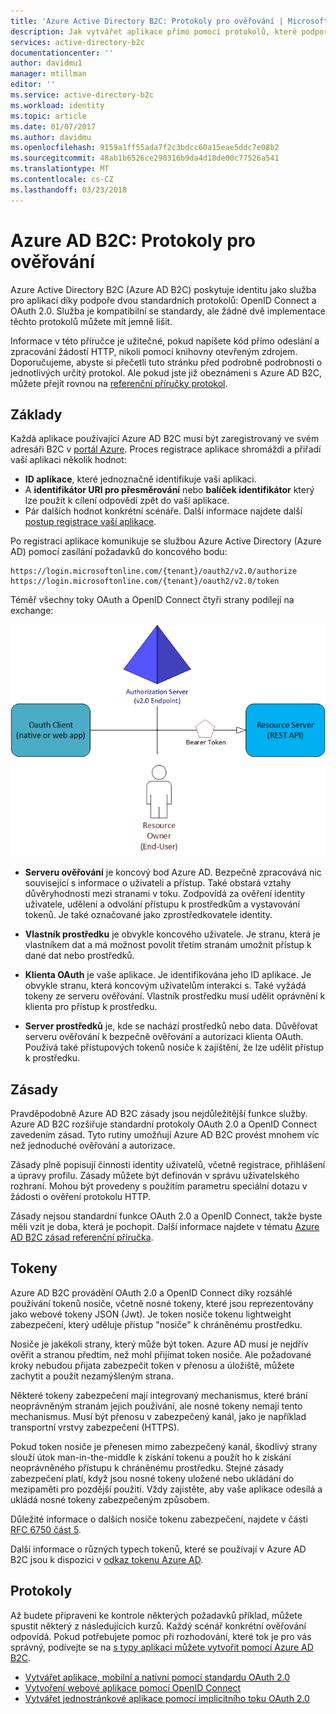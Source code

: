 ```yaml
---
title: 'Azure Active Directory B2C: Protokoly pro ověřování | Microsoft Docs'
description: Jak vytvářet aplikace přímo pomocí protokolů, které podporuje Azure Active Directory B2C
services: active-directory-b2c
documentationcenter: ''
author: davidmu1
manager: mtillman
editor: ''
ms.service: active-directory-b2c
ms.workload: identity
ms.topic: article
ms.date: 01/07/2017
ms.author: davidmu
ms.openlocfilehash: 9159a1ff55ada7f2c3bdcc60a15eae5ddc7e08b2
ms.sourcegitcommit: 48ab1b6526ce290316b9da4d18de00c77526a541
ms.translationtype: MT
ms.contentlocale: cs-CZ
ms.lasthandoff: 03/23/2018
---
```

# <a name="azure-ad-b2c-authentication-protocols"></a>Azure AD B2C: Protokoly pro ověřování
Azure Active Directory B2C (Azure AD B2C) poskytuje identitu jako služba pro aplikací díky podpoře dvou standardních protokolů: OpenID Connect a OAuth 2.0. Služba je kompatibilní se standardy, ale žádné dvě implementace těchto protokolů můžete mít jemně lišit. 

Informace v této příručce je užitečné, pokud napíšete kód přímo odeslání a zpracování žádostí HTTP, nikoli pomocí knihovny otevřeným zdrojem. Doporučujeme, abyste si přečetli tuto stránku před podrobně podrobnosti o jednotlivých určitý protokol. Ale pokud jste již obeznámeni s Azure AD B2C, můžete přejít rovnou na [referenční příručky protokol](#protocols).

<!-- TODO: Need link to libraries above -->

## <a name="the-basics"></a>Základy
Každá aplikace používající Azure AD B2C musí být zaregistrovaný ve svém adresáři B2C v [portál Azure](https://portal.azure.com). Proces registrace aplikace shromáždí a přiřadí vaší aplikaci několik hodnot:

* **ID aplikace**, které jednoznačně identifikuje vaši aplikaci.
* A **identifikátor URI pro přesměrování** nebo **balíček identifikátor** který lze použít k cílení odpovědí zpět do vaší aplikace.
* Pár dalších hodnot konkrétní scénáře. Další informace najdete další [postup registrace vaší aplikace](active-directory-b2c-app-registration.md).

Po registraci aplikace komunikuje se službou Azure Active Directory (Azure AD) pomocí zasílání požadavků do koncového bodu:

```
https://login.microsoftonline.com/{tenant}/oauth2/v2.0/authorize
https://login.microsoftonline.com/{tenant}/oauth2/v2.0/token
```

Téměř všechny toky OAuth a OpenID Connect čtyři strany podílejí na exchange:

![Role OAuth 2.0](./media/active-directory-b2c-reference-protocols/protocols_roles.png)

* **Serveru ověřování** je koncový bod Azure AD. Bezpečně zpracovává nic související s informace o uživateli a přístup. Také obstará vztahy důvěryhodnosti mezi stranami v toku. Zodpovídá za ověření identity uživatele, udělení a odvolání přístupu k prostředkům a vystavování tokenů. Je také označované jako zprostředkovatele identity.

* **Vlastník prostředku** je obvykle koncového uživatele. Je stranu, která je vlastníkem dat a má možnost povolit třetím stranám umožnit přístup k dané dat nebo prostředků.

* **Klienta OAuth** je vaše aplikace. Je identifikována jeho ID aplikace. Je obvykle stranu, která koncovým uživatelům interakci s. Také vyžádá tokeny ze serveru ověřování. Vlastník prostředku musí udělit oprávnění k klienta pro přístup k prostředku.

* **Server prostředků** je, kde se nachází prostředků nebo data. Důvěřovat serveru ověřování k bezpečně ověřování a autorizaci klienta OAuth. Používá také přístupových tokenů nosiče k zajištění, že lze udělit přístup k prostředku.

## <a name="policies"></a>Zásady
Pravděpodobně Azure AD B2C zásady jsou nejdůležitější funkce služby. Azure AD B2C rozšiřuje standardní protokoly OAuth 2.0 a OpenID Connect zavedením zásad. Tyto rutiny umožňují Azure AD B2C provést mnohem víc než jednoduché ověřování a autorizace. 

Zásady plně popisují činnosti identity uživatelů, včetně registrace, přihlášení a úpravy profilu. Zásady můžete být definován v správu uživatelského rozhraní. Mohou být provedeny s použitím parametru speciální dotazu v žádosti o ověření protokolu HTTP. 

Zásady nejsou standardní funkce OAuth 2.0 a OpenID Connect, takže byste měli vzít je doba, která je pochopit. Další informace najdete v tématu [Azure AD B2C zásad referenční příručka](active-directory-b2c-reference-policies.md).

## <a name="tokens"></a>Tokeny
Azure AD B2C provádění OAuth 2.0 a OpenID Connect díky rozsáhlé používání tokenů nosiče, včetně nosné tokeny, které jsou reprezentovány jako webové tokeny JSON (Jwt). Je token nosiče tokenu lightweight zabezpečení, který uděluje přístup "nosiče" k chráněnému prostředku.

Nosiče je jakékoli strany, který může být token. Azure AD musí je nejdřív ověřit a stranou předtím, než mohl přijímat token nosiče. Ale požadované kroky nebudou přijata zabezpečit token v přenosu a úložiště, můžete zachytit a použít nezamýšleným strana.

Některé tokeny zabezpečení mají integrovaný mechanismus, které brání neoprávněným stranám jejich používání, ale nosné tokeny nemají tento mechanismus. Musí být přenosu v zabezpečený kanál, jako je například transportní vrstvy zabezpečení (HTTPS). 

Pokud token nosiče je přenesen mimo zabezpečený kanál, škodlivý strany slouží útok man-in-the-middle k získání tokenu a použít ho k získání neoprávněného přístupu k chráněnému prostředku. Stejné zásady zabezpečení platí, když jsou nosné tokeny uložené nebo ukládání do mezipaměti pro pozdější použití. Vždy zajistěte, aby vaše aplikace odesílá a ukládá nosné tokeny zabezpečeným způsobem.

Důležité informace o dalších nosiče tokenu zabezpečení, najdete v části [RFC 6750 část 5](http://tools.ietf.org/html/rfc6750).

Další informace o různých typech tokenů, které se používají v Azure AD B2C jsou k dispozici v [odkaz tokenu Azure AD](active-directory-b2c-reference-tokens.md).

## <a name="protocols"></a>Protokoly
Až budete připraveni ke kontrole některých požadavků příklad, můžete spustit některý z následujících kurzů. Každý scénář konkrétní ověřování odpovídá. Pokud potřebujete pomoc při rozhodování, které tok je pro vás správný, podívejte se na [s typy aplikací můžete vytvořit pomocí Azure AD B2C](active-directory-b2c-apps.md).

* [Vytvářet aplikace, mobilní a nativní pomocí standardu OAuth 2.0](active-directory-b2c-reference-oauth-code.md)
* [Vytvoření webové aplikace pomocí OpenID Connect](active-directory-b2c-reference-oidc.md)
* [Vytvářet jednostránkové aplikace pomocí implicitního toku OAuth 2.0](active-directory-b2c-reference-spa.md)

